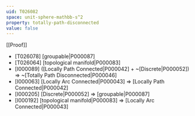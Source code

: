 ```yaml
---
uid: T026082
space: unit-sphere-mathbb-s^2
property: totally-path-disconnected
value: false
---
```

[[Proof]]

* [T026078] [groupable|P000087]
* [T026064] [topological manifold|P000083]
* [I000089] ([Locally Path Connected|P000042] + ~[Discrete|P000052]) => ~[Totally Path Disconnected|P000046]
* [I000063] [Locally Arc Connected|P000043] => [Locally Path Connected|P000042]
* [I000205] [Discrete|P000052] => [groupable|P000087]
* [I000192] [topological manifold|P000083] => [Locally Arc Connected|P000043]

